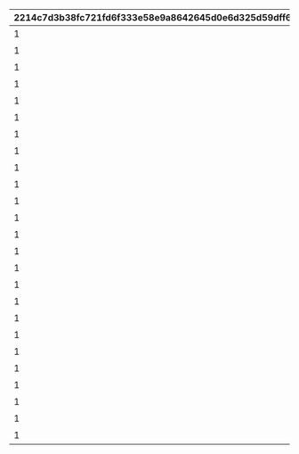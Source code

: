 |2214c7d3b38fc721fd6f333e58e9a8642645d0e6d325d59dff67ee1ecf24c2e5|259fe07c5dceb3c54f58a26aa9646cc28d419ca5b8582bb36296d44fb2848d8d|9defbc39a17aca8c557652f7b6a3de036ef762bd2ab103f784c92515e1b273c3|8e5e15a313fe8c9583228036250c31ea165b156db942cb0e9c20b4cc45e4a0dd|3f97d8955a5236c929c1dbf04fe31dd19c7381e357aed5e92cccd534a06edde6|16a2603d49690538c03ba00ad50f75d14e98a541851a71c95ab9c5082142b4ff|fc5ae0acf734c549142650c2fb0446746e64ebe5eae093e07b47fdbd795d5ca0|a865c17082fcb1ceb2c2698be211c6e39056ab7eee767a8272f73148799bda2d|
| --- | --- | --- | --- | --- | --- | --- | --- |
|1|70000|111|0|110001|110001|ガーゴイル（EASY）をクリアしよう|90110001|
|1|70000|112|0|110002|110001|ガーゴイル（NORMAL）をクリアしよう|90110002|
|1|70000|113|0|110003|110001|ガーゴイル（HARD）をクリアしよう|90110003|
|1|70000|114|0|110004|110001|ガーゴイル（VERY HARD）をクリアしよう|90110004|
|1|70000|115|0|110005|110001|ガーゴイル（EXTREME）をクリアしよう|90110005|
|1|70000|121|0|120001|110001|マグスガーゴイル（EASY）をクリアしよう|90120001|
|1|70000|122|0|120002|110001|マグスガーゴイル（NORMAL）をクリアしよう|90120002|
|1|70000|123|0|120003|110001|マグスガーゴイル（HARD）をクリアしよう|90120003|
|1|70000|124|0|120004|110001|マグスガーゴイル（VERY HARD）をクリアしよう|90120004|
|1|70000|125|0|120005|110001|マグスガーゴイル（EXTREME）をクリアしよう|90120005|
|1|70000|131|0|130001|110001|ガードガーゴイル（EASY）をクリアしよう|90130001|
|1|70000|132|0|130002|110001|ガードガーゴイル（NORMAL）をクリアしよう|90130002|
|1|70000|133|0|130003|110001|ガードガーゴイル（HARD）をクリアしよう|90130003|
|1|70000|134|0|130004|110001|ガードガーゴイル（VERY HARD）をクリアしよう|90130004|
|1|70000|135|0|130005|110001|ガードガーゴイル（EXTREME）をクリアしよう|90130005|
|1|70000|141|0|140001|110001|ガーゴイル・バースト（EASY）をクリアしよう|90140001|
|1|70000|142|0|140002|110001|ガーゴイル・バースト（NORMAL）をクリアしよう|90140002|
|1|70000|143|0|140003|110001|ガーゴイル・バースト（HARD）をクリアしよう|90140003|
|1|70000|144|0|140004|110001|ガーゴイル・バースト（VERY HARD）をクリアしよう|90140004|
|1|70000|145|0|140005|110001|ガーゴイル・バースト（EXTREME）をクリアしよう|90140005|
|1|70000|151|0|150001|110001|ガーゴイル・マギ（EASY）をクリアしよう|90150001|
|1|70000|152|0|150002|110001|ガーゴイル・マギ（NORMAL）をクリアしよう|90150002|
|1|70000|153|0|150003|110001|ガーゴイル・マギ（HARD）をクリアしよう|90150003|
|1|70000|154|0|150004|110001|ガーゴイル・マギ（VERY HARD）をクリアしよう|90150004|
|1|70000|155|0|150005|110001|ガーゴイル・マギ（EXTREME）をクリアしよう|90150005|